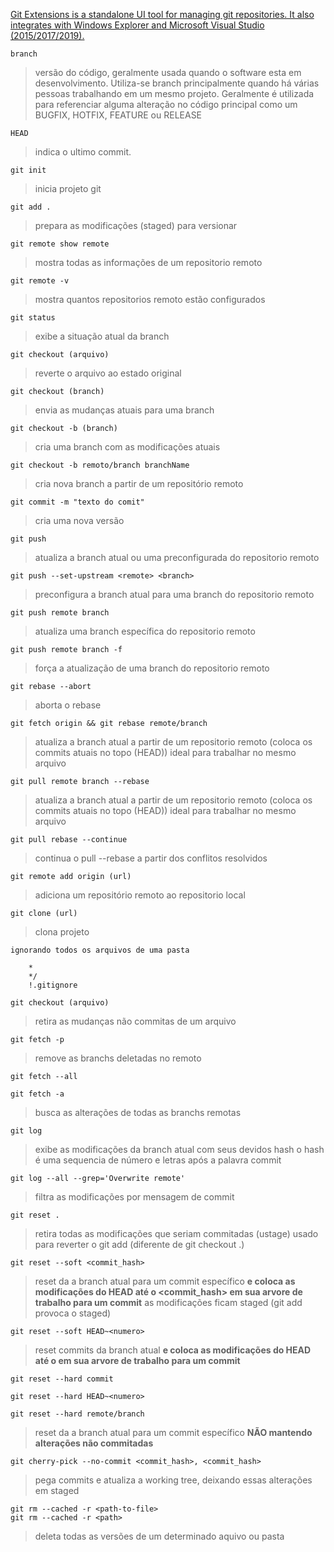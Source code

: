 [Git Extensions is a standalone UI tool for managing git repositories. It also integrates with Windows Explorer and Microsoft Visual Studio (2015/2017/2019).](https://github.com/gitextensions/gitextensions)
```
branch
```

> versão do código, geralmente usada quando o software esta em desenvolvimento. Utiliza-se branch principalmente quando há várias pessoas trabalhando em um mesmo projeto. Geralmente é utilizada para referenciar alguma alteração no código principal como um BUGFIX, HOTFIX, FEATURE ou RELEASE

```
HEAD
```

> indica o ultimo commit.

```
git init
```

> inicia projeto git

```
git add .
```

> prepara as modificações (staged) para versionar

```
git remote show remote
```

> mostra todas as informações de um repositorio remoto

```
git remote -v
```

> mostra quantos repositorios remoto estão configurados

```
git status
```

> exibe a situação atual da branch

```
git checkout (arquivo)
```

> reverte o arquivo ao estado original

```
git checkout (branch)
```

> envia as mudanças atuais para uma branch

```
git checkout -b (branch)
```

> cria uma branch com as modificações atuais

```
git checkout -b remoto/branch branchName
```

> cria nova branch a partir de um repositório remoto

```
git commit -m "texto do comit"
```

> cria uma nova versão

```
git push
```

> atualiza a branch atual ou uma preconfigurada do repositorio remoto

```
git push --set-upstream <remote> <branch>
```

> preconfigura a branch atual para uma branch do repositorio remoto

```
git push remote branch
```

> atualiza uma branch específica do repositorio remoto

```
git push remote branch -f
```

> força a atualização de uma branch do repositorio remoto

```
git rebase --abort
```

> aborta o rebase

```
git fetch origin && git rebase remote/branch
```

> atualiza a branch atual a partir de um repositorio remoto (coloca os commits atuais no topo (HEAD))
> ideal para trabalhar no mesmo arquivo

```
git pull remote branch --rebase
```

> atualiza a branch atual a partir de um repositorio remoto (coloca os commits atuais no topo (HEAD))
> ideal para trabalhar no mesmo arquivo

```
git pull rebase --continue
```

> continua o pull --rebase a partir dos conflitos resolvidos

```
git remote add origin (url)
```

> adiciona um repositório remoto ao repositorio local

```
git clone (url)
```

> clona projeto

```
ignorando todos os arquivos de uma pasta
```

>

        *
        */
        !.gitignore

```
git checkout (arquivo)
```

> retira as mudanças não commitas de um arquivo

```
git fetch -p
```

> remove as branchs deletadas no remoto

```
git fetch --all
```

```
git fetch -a
```

> busca as alterações de todas as branchs remotas

```
git log
```

> exibe as modificações da branch atual com seus devidos hash
> o hash é uma sequencia de número e letras após a palavra commit

```
git log --all --grep='Overwrite remote'
```

> filtra as modificações por mensagem de commit

```
git reset .
```

> retira todas as modificações que seriam commitadas (ustage)
> usado para reverter o git add (diferente de git checkout .)

```
git reset --soft <commit_hash>
```

> reset da a branch atual para um commit específico 
> **e coloca as modificações do HEAD até o <commit_hash> em sua arvore de trabalho para um commit**
> as modificações ficam staged (git add provoca o staged)

```
git reset --soft HEAD~<numero>
```

> reset <numero> commits da branch atual 
> **e coloca as modificações do HEAD até o <numero> em sua arvore de trabalho para um commit**


```
git reset --hard commit
```

```
git reset --hard HEAD~<numero>
```

```
git reset --hard remote/branch
```

> reset da a branch atual para um commit específico **NÃO mantendo alterações não commitadas**

```
git cherry-pick --no-commit <commit_hash>, <commit_hash>
```

> pega  commits e atualiza a working tree, deixando essas alterações em staged

```
git rm --cached -r <path-to-file>
git rm --cached -r <path>
```

> deleta todas as versões de um determinado aquivo ou pasta
